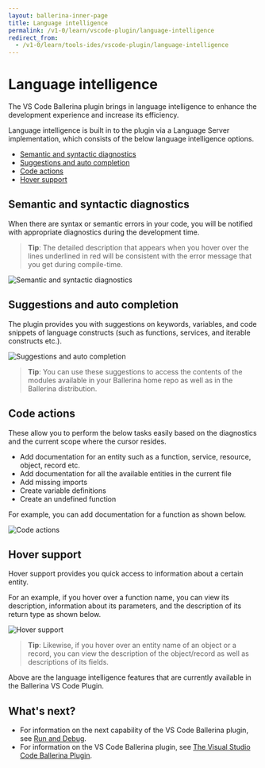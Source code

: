 ```yaml
---
layout: ballerina-inner-page
title: Language intelligence
permalink: /v1-0/learn/vscode-plugin/language-intelligence
redirect_from:
  - /v1-0/learn/tools-ides/vscode-plugin/language-intelligence
---
```


# Language intelligence

The VS Code Ballerina plugin brings in language intelligence to enhance the development experience and increase its efficiency.

Language intelligence is built in to the plugin via a Language Server implementation, which consists of the below language intelligence options.

- [Semantic and syntactic diagnostics](#semantic-and-syntactic-diagnostics)
- [Suggestions and auto completion](#suggestions-and-auto-completion)
- [Code actions](#code-actions)
- [Hover support](#hover-support)

## Semantic and syntactic diagnostics

When there are syntax or semantic errors in your code, you will be notified with appropriate diagnostics during the development time. 

> **Tip**: The detailed description that appears when you hover over the lines underlined in red will be consistent with the error message that you get during compile-time.

![Semantic and syntactic diagnostics](/v1-0/learn/images/semantic-and-syntactic.gif)

## Suggestions and auto completion

The plugin provides you with suggestions on keywords, variables, and code snippets of language constructs (such as functions, services, and iterable constructs etc.).

![Suggestions and auto completion](/v1-0/learn/images/suggestions.gif)

> **Tip**: You can use these suggestions to access the contents of the modules available in your Ballerina home repo as well as in the Ballerina distribution.

## Code actions

These allow you to perform the below tasks easily based on the diagnostics and the current scope where the cursor resides. 

- Add documentation for an entity such as a function, service, resource, object, record etc.
- Add documentation for all the available entities in the current file
- Add missing imports 
- Create variable definitions
- Create an undefined function

For example, you can add documentation for a function as shown below.

 ![Code actions](/v1-0/learn/images/code-actions.gif)

## Hover support

 Hover support provides you quick access to information about a certain entity. 
 
 For an example, if you hover over a function name, you can view its description, information about its parameters, and the description of its return type as shown below.

  ![Hover support](/v1-0/learn/images/hover-support.gif)
 
 > **Tip**: Likewise, if you hover over an entity name of an object or a record, you can view the description of the object/record as well as descriptions of its fields.

Above are the language intelligence features that are currently available in the Ballerina VS Code Plugin.

## What's next?

 - For information on the next capability of the VS Code Ballerina plugin, see [Run and Debug](/learn/tools-ides/vscode-plugin/run-and-debug).
 - For information on the VS Code Ballerina plugin, see [The Visual Studio Code Ballerina Plugin](/learn/tools-ides/vscode-plugin).
